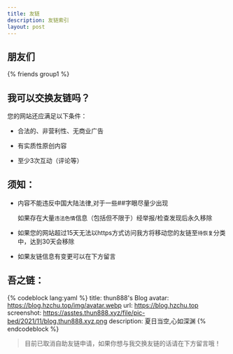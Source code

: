 ```yaml
---
title: 友链
description: 友链索引
layout: post
---
```


## 朋友们
{% friends group1 %}

## 我可以交换友链吗？

您的网站还应满足以下条件：

- 合法的、非营利性、无商业广告

- 有实质性原创内容

- 至少3次互动（评论等）


## 须知：

- 内容不能违反中国大陆法律,对于一些##字眼尽量少出现

  如果存在大量`违法色情`信息（包括但不限于）经举报/检查发现后永久移除

- 如果您的网站超过15天无法以https方式访问我方将移动您的友链至`待恢复`分类中，达到30天会移除

- 如果友链信息有变更可以在下方留言


## 吾之链：
{% codeblock lang:yaml %}
title: thun888's Blog
avatar: https://blog.hzchu.top/img/avatar.webp
url: https://blog.hzchu.top
screenshot: https://asstes.thun888.xyz/file/pic-bed/2021/11/blog.thun888.xyz.png
description: 夏日当空,心如深渊
{% endcodeblock %}

> 目前已取消自助友链申请，如果你想与我交换友链的话请在下方留言哦！

